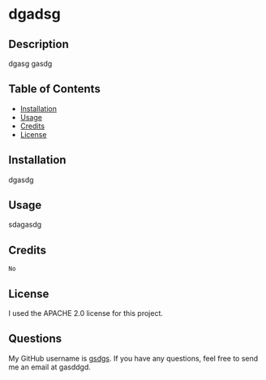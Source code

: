 # dgadsg

## Description

dgasg gasdg

## Table of Contents

- [Installation](#installation)
- [Usage](#usage)
- [Credits](#credits)
- [License](#license)

## Installation

dgasdg

## Usage

sdagasdg

## Credits
    
    No

## License
  
  I used the APACHE 2.0 license for this project.

## Questions

My GitHub username is <a href="github.com/gsdgs" target="_blank"> gsdgs</a>. If you have any questions, feel free to send me an email at gasddgd.
    